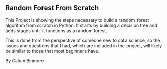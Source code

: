 ## Random Forest From Scratch

This Project is showing the steps necessary to build a random_forest
algorithm from scratch in Python. It starts by building a decision tree and 
adds stages until it functions as a random forest. 

This is done from the perspective of someone new to data science, so the 
issues and questions that I had, which are included in the project, will 
likely be similar to those that most beginners have.

By Calum Binmore  



